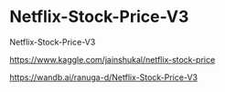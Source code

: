 # Netflix-Stock-Price-V3
Netflix-Stock-Price-V3

https://www.kaggle.com/jainshukal/netflix-stock-price

https://wandb.ai/ranuga-d/Netflix-Stock-Price-V3

